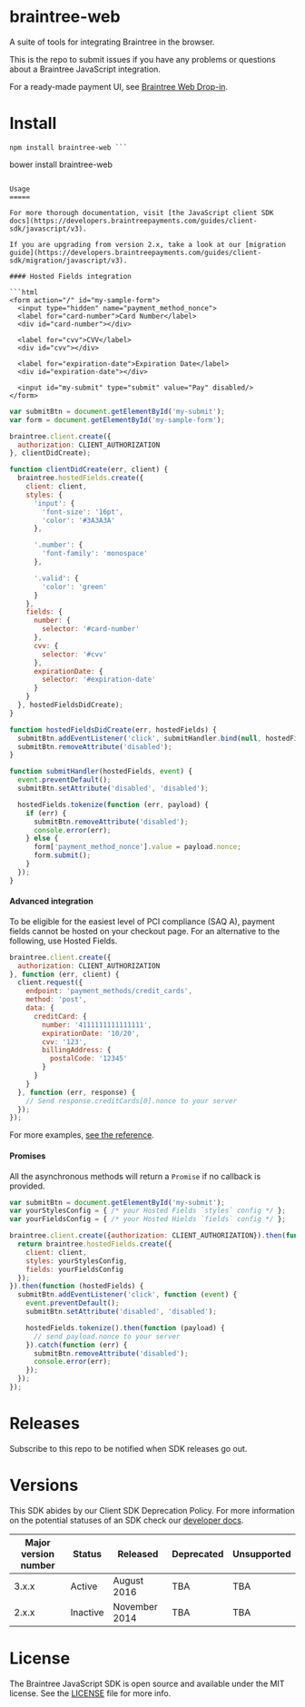 braintree-web
=============

A suite of tools for integrating Braintree in the browser.

This is the repo to submit issues if you have any problems or questions about a Braintree JavaScript integration.

For a ready-made payment UI, see [Braintree Web Drop-in](https://github.com/braintree/braintree-web-drop-in).

Install
=======

```
npm install braintree-web ```

```
bower install braintree-web
```

Usage
=====

For more thorough documentation, visit [the JavaScript client SDK docs](https://developers.braintreepayments.com/guides/client-sdk/javascript/v3).

If you are upgrading from version 2.x, take a look at our [migration guide](https://developers.braintreepayments.com/guides/client-sdk/migration/javascript/v3).

#### Hosted Fields integration

```html
<form action="/" id="my-sample-form">
  <input type="hidden" name="payment_method_nonce">
  <label for="card-number">Card Number</label>
  <div id="card-number"></div>

  <label for="cvv">CVV</label>
  <div id="cvv"></div>

  <label for="expiration-date">Expiration Date</label>
  <div id="expiration-date"></div>

  <input id="my-submit" type="submit" value="Pay" disabled/>
</form>
```

```javascript
var submitBtn = document.getElementById('my-submit');
var form = document.getElementById('my-sample-form');

braintree.client.create({
  authorization: CLIENT_AUTHORIZATION
}, clientDidCreate);

function clientDidCreate(err, client) {
  braintree.hostedFields.create({
    client: client,
    styles: {
      'input': {
        'font-size': '16pt',
        'color': '#3A3A3A'
      },

      '.number': {
        'font-family': 'monospace'
      },

      '.valid': {
        'color': 'green'
      }
    },
    fields: {
      number: {
        selector: '#card-number'
      },
      cvv: {
        selector: '#cvv'
      },
      expirationDate: {
        selector: '#expiration-date'
      }
    }
  }, hostedFieldsDidCreate);
}

function hostedFieldsDidCreate(err, hostedFields) {
  submitBtn.addEventListener('click', submitHandler.bind(null, hostedFields));
  submitBtn.removeAttribute('disabled');
}

function submitHandler(hostedFields, event) {
  event.preventDefault();
  submitBtn.setAttribute('disabled', 'disabled');

  hostedFields.tokenize(function (err, payload) {
    if (err) {
      submitBtn.removeAttribute('disabled');
      console.error(err);
    } else {
      form['payment_method_nonce'].value = payload.nonce;
      form.submit();
    }
  });
}
```

#### Advanced integration

To be eligible for the easiest level of PCI compliance (SAQ A), payment fields cannot be hosted on your checkout page. For an alternative to the following, use Hosted Fields.

```javascript
braintree.client.create({
  authorization: CLIENT_AUTHORIZATION
}, function (err, client) {
  client.request({
    endpoint: 'payment_methods/credit_cards',
    method: 'post',
    data: {
      creditCard: {
        number: '4111111111111111',
        expirationDate: '10/20',
        cvv: '123',
        billingAddress: {
          postalCode: '12345'
        }
      }
    }
  }, function (err, response) {
    // Send response.creditCards[0].nonce to your server
  });
});
```

For more examples, [see the reference](https://braintree.github.io/braintree-web/current/Client.html#request).

#### Promises

All the asynchronous methods will return a `Promise` if no callback is provided.

```js
var submitBtn = document.getElementById('my-submit');
var yourStylesConfig = { /* your Hosted Fields `styles` config */ };
var yourFieldsConfig = { /* your Hosted Hields `fields` config */ };

braintree.client.create({authorization: CLIENT_AUTHORIZATION}).then(function (client) {
  return braintree.hostedFields.create({
    client: client,
    styles: yourStylesConfig,
    fields: yourFieldsConfig
  });
}).then(function (hostedFields) {
  submitBtn.addEventListener('click', function (event) {
    event.preventDefault();
    submitBtn.setAttribute('disabled', 'disabled');

    hostedFields.tokenize().then(function (payload) {
      // send payload.nonce to your server
    }).catch(function (err) {
      submitBtn.removeAttribute('disabled');
      console.error(err);
    });
  });
});
```

Releases
========

Subscribe to this repo to be notified when SDK releases go out.

Versions
========

This SDK abides by our Client SDK Deprecation Policy. For more information on the potential statuses of an SDK check our [developer docs](http://developers.braintreepayments.com/guides/client-sdk/deprecation-policy).

| Major version number | Status   | Released      | Deprecated | Unsupported |
|----------------------|----------|---------------|------------|-------------|
| 3.x.x                | Active   | August 2016   | TBA        | TBA         |
| 2.x.x                | Inactive | November 2014 | TBA        | TBA         |

License
=======

The Braintree JavaScript SDK is open source and available under the MIT license. See the [LICENSE](LICENSE) file for more info.
